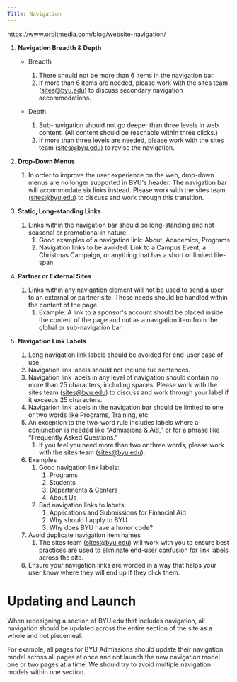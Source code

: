 ```yaml
---
Title: Navigation
---
```

https://www.orbitmedia.com/blog/website-navigation/ 

1. **Navigation Breadth & Depth** 
    - Breadth 
        1. There should not be more than 6 items in the navigation bar.
        2. If more than 6 items are needed, please work with the sites team (sites@byu.edu) to discuss secondary navigation accommodations.

    - Depth
        1. Sub-navigation should not go deeper than three levels in web content. (All content should be reachable within three clicks.) 
        2. If more than three levels are needed, please work with the sites team (sites@byu.edu) to revise the navigation.


2. **Drop-Down Menus** 
    1. In order to improve the user experience on the web, drop-down menus are no longer supported in BYU's header. The navigation bar will accommodate six links instead. Please work with the sites team (sites@byu.edu) to discuss and work through this transition.


3. **Static, Long-standing Links**
    1. Links within the navigation bar should be long-standing and not seasonal or promotional in nature. 
        1. Good examples of a navigation link: About, Academics, Programs
        2. Navigation links to be avoided: Link to a Campus Event, a Christmas Campaign, or anything that has a short or limited life-span


4. **Partner or External Sites**
    1. Links within any navigation element will not be used to send a user to an external or partner site. These needs should be handled within the content of the page. 
        1. Example: A link to a sponsor's account should be placed inside the content of the page and not as a navigation item from the global or sub-navigation bar. 

5. **Navigation Link Labels**
    1. Long navigation link labels should be avoided for end-user ease of use.
    2. Navigation link labels should not include full sentences.
    3. Navigation link labels in any level of navigation should contain no more than 25 characters, including spaces. Please work with the sites team (sites@byu.edu) to discuss and work through your label if it exceeds 25 characters.
    4. Navigation link labels in the navigation bar should be limited to one or two words like Programs, Training, etc.
    5. An exception to the two-word rule includes labels where a conjunction is needed like “Admissions & Aid,” or for a phrase like “Frequently Asked Questions.”
        1. If you feel you need more than two or three words, please work with the sites team (sites@byu.edu).
    6. Examples
        1. Good navigation link labels:
            1. Programs
            2. Students
            3. Departments & Centers
            4. About Us
        2. Bad navigation links to labets:
            1. Applications and Submissions for Financial Aid
            2. Why should I apply to BYU
            3. Why does BYU have a honor code?
    7. Avoid duplicate navigation item names 
        1. The sites team (sites@byu.edu) will work with you to ensure best practices are used to eliminate end-user confusion for link labels across the site. 
    8. Ensure your navigation links are worded in a way that helps your user know where they will end up if they click them.


# Updating and Launch

When redesigning a section of BYU.edu that includes navigation, all navigation should be updated across the entire section of the site as a whole and not piecemeal. 

For example, all pages for BYU Admissions should update their navigation model across all pages at once and not launch the new navigation model one or two pages at a time. We should try to avoid multiple navigation models within one section. 
    



